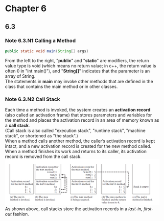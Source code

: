# Chapter 6
## 6.3
### Note 6.3.N1 Calling a Method
```java
public static void main(String[] args)
```
From the left to the right, "**public**" and "**static**" are modifiers, the return value type is void (which means no return value; in c++, the return value is often 0 in "int main()"), and "**String\[]**" indicates that the parameter is an array of String.   
The statements in **main** may invoke other methods that are defined in the class that contains the main method or in other classes.  

### Note 6.3.N2 Call Stack  
Each time a method is invoked, the system creates an **activation record** (also called an activation frame) that stores parameters and variables for the method and places the activation record in an area of memory known as a **call stack**.  
(Call stack is also called "execution stack", "runtime stack", "machine stack", or shortened as "the stack".)  
When a method calls another method, the caller’s activation record is kept intact, and a new activation record is created for the new method called. When a method finishes its work and returns to its caller, its activation record is removed from the call stack.  
![](https://github.com/difficulttopickaname/i_guess_this_is_it/blob/java_beginner/Intro_to_Java_Programming_10th/Pictures/jl_c6_3_call_stack.png)  
As shown above, call stacks store the activation records in a *last-in, first-out* fashion.
